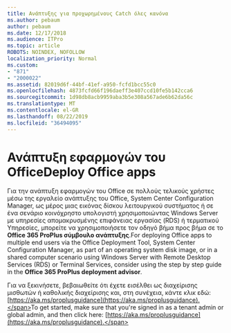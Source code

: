 ```yaml
---
title: Ανάπτυξης για προχωρημένους Catch όλες κανόνα
ms.author: pebaum
author: pebaum
ms.date: 12/17/2018
ms.audience: ITPro
ms.topic: article
ROBOTS: NOINDEX, NOFOLLOW
localization_priority: Normal
ms.custom:
- "871"
- "2000022"
ms.assetid: 82019d6f-44bf-41ef-a950-fcfd1bcc55c0
ms.openlocfilehash: 4873fcfd66f196daeff3e407ccd10fe5b142cca6
ms.sourcegitcommit: 1d98db8acb9959aba3b5e308a567ade6b62da56c
ms.translationtype: MT
ms.contentlocale: el-GR
ms.lasthandoff: 08/22/2019
ms.locfileid: "36494095"
---
```

# <a name="deploy-office-apps"></a><span data-ttu-id="e9412-102">Ανάπτυξη εφαρμογών του Office</span><span class="sxs-lookup"><span data-stu-id="e9412-102">Deploy Office apps</span></span>

<span data-ttu-id="e9412-103">Για την ανάπτυξη εφαρμογών του Office σε πολλούς τελικούς χρήστες μέσω της εργαλείο ανάπτυξης του Office, System Center Configuration Manager, ως μέρος μιας εικόνας δίσκου λειτουργικού συστήματος ή σε ένα σενάριο κοινόχρηστο υπολογιστή χρησιμοποιώντας Windows Server με υπηρεσίες απομακρυσμένης επιφάνειας εργασίας (RDS) ή τερματικού Υπηρεσίες, μπορείτε να χρησιμοποιήσετε τον οδηγό βήμα προς βήμα σε το **Office 365 ProPlus σύμβουλο ανάπτυξης**.</span><span class="sxs-lookup"><span data-stu-id="e9412-103">For deploying Office apps to multiple end users via the Office Deployment Tool, System Center Configuration Manager, as part of an operating system disk image, or in a shared computer scenario using Windows Server with Remote Desktop Services (RDS) or Terminal Services, consider using the step by step guide in the **Office 365 ProPlus deployment advisor**.</span></span>
  
<span data-ttu-id="e9412-104">Για να ξεκινήσετε, βεβαιωθείτε ότι έχετε εισέλθει ως διαχείρισης μισθωτών ή καθολικής διαχείρισης και, στη συνέχεια, κάντε κλικ εδώ: [https://aka.ms/proplusguidance](https://aka.ms/proplusguidance).</span><span class="sxs-lookup"><span data-stu-id="e9412-104">To get started, make sure that you're signed in as a tenant admin or global admin, and then click here: [https://aka.ms/proplusguidance](https://aka.ms/proplusguidance).</span></span>
  